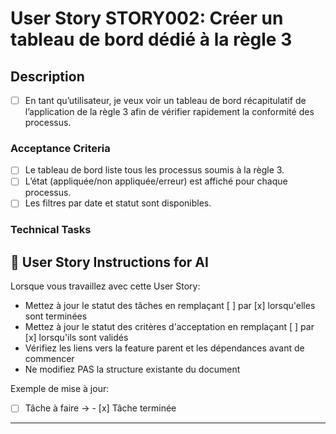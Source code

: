 # User Story STORY002: Créer un tableau de bord dédié à la règle 3

## Description
- [ ] En tant qu’utilisateur, je veux voir un tableau de bord récapitulatif de l’application de la règle 3 afin de vérifier rapidement la conformité des processus.

### Acceptance Criteria
- [ ] Le tableau de bord liste tous les processus soumis à la règle 3.
- [ ] L’état (appliquée/non appliquée/erreur) est affiché pour chaque processus.
- [ ] Les filtres par date et statut sont disponibles.

### Technical Tasks

## 🤖 User Story Instructions for AI

Lorsque vous travaillez avec cette User Story:
- Mettez à jour le statut des tâches en remplaçant [ ] par [x] lorsqu'elles sont terminées
- Mettez à jour le statut des critères d'acceptation en remplaçant [ ] par [x] lorsqu'ils sont validés
- Vérifiez les liens vers la feature parent et les dépendances avant de commencer
- Ne modifiez PAS la structure existante du document

Exemple de mise à jour:
- [ ] Tâche à faire  →  - [x] Tâche terminée

---
